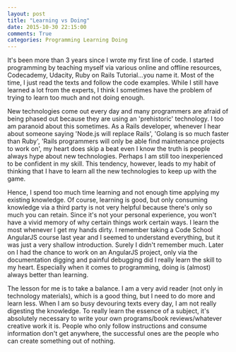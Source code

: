 ```yaml
---
layout: post
title: "Learning vs Doing"
date: 2015-10-30 22:15:00
comments: True
categories: Programming Learning Doing
---
```


It's been more than 3 years since I wrote my first line of code. I started
programming by teaching myself via various online and offline resources,
Codecademy, Udacity, Ruby on Rails Tutorial...you name it. Most of the time,
I just read the texts and follow the code examples. While I still have learned
a lot from the experts, I think I sometimes have the problem of trying to learn
too much and not doing enough.

New technologies come out every day and many programmers are afraid of being
phased out because they are using an 'prehistoric' technology. I too am paranoid
about this sometimes. As a Rails developer, whenever I hear about someone saying
'Node.js will replace Rails', 'Golang is so much faster than Ruby', 'Rails programmers
will only be able find maintenance projects to work on', my heart does skip a beat
even I know the truth is people always hype about new technologies. Perhaps I am
still too inexperienced to be confident in my skill. This tendency, however, leads to
my habit of thinking that I have to learn all the new technologies to keep up with the
game.

Hence, I spend too much time learning and not enough time applying my existing knowledge.
Of course, learning is good, but only consuming knowledge via a third party is not very
helpful because there's only so much you can retain. Since it's not your personal experience,
you won't have a vivid memory of why certain things work certain ways. I learn the most
whenever I get my hands dirty. I remember taking a Code School AngularJS course last year and I
seemed to understand everything, but it was just a very shallow introduction. Surely I didn't
remember much. Later on I had the chance to work on an AngularJS project, only via the
documentation digging and painful debugging did I really learn the skill to my heart.
Especially when it comes to programming, doing is (almost) always better than learning.

The lesson for me is to take a balance. I am a very avid reader (not only in technology
materials), which is a good thing, but I need to do more and learn less. When I am so busy
devouring texts every day, I am not really digesting the knowledge. To really learn the
essence of a subject, it's absolutely necessary to write your own programs/book reviews/whatever
creative work it is. People who only follow instructions and consume information don't get anywhere,
the successful ones are the people who can create something out of nothing.
